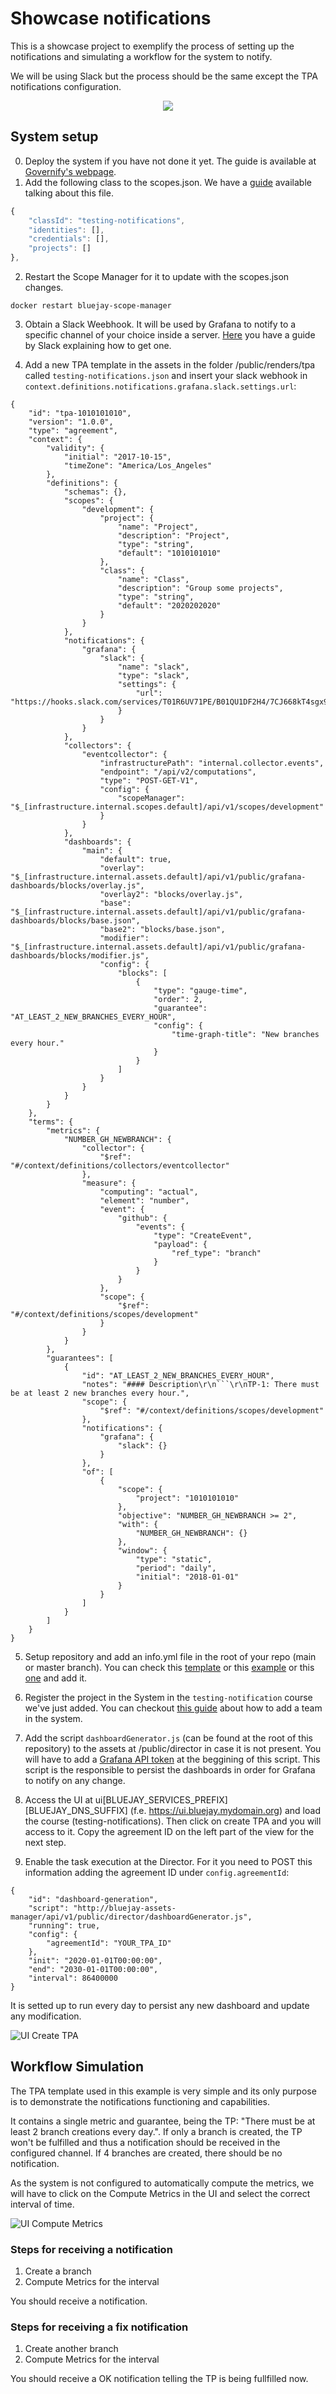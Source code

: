 # Showcase notifications
This is a showcase project to exemplify the process of setting up the notifications and simulating a workflow for the system to notify. 

We will be using Slack but the process should be the same except the TPA notifications configuration.

<center>
    <kbd>
        <img src="https://github.com/governifyauditor/showcase-notifications/blob/main/img/notification_example.PNG?raw=true">
    </kbd>
</center>

## System setup

0. Deploy the system if you have not done it yet. The guide is available at [Governify's webpage](https://www.governify.io/quickstart/auditing-agile-2.0/).
1. Add the following class to the scopes.json. We have a [guide](https://www.governify.io/quickstart/auditing-agile-2.0#scope.json) available talking about this file.
```javascript
{
    "classId": "testing-notifications",
    "identities": [],
    "credentials": [],
    "projects": []
},
```

2. Restart the Scope Manager for it to update with the scopes.json changes.
```
docker restart bluejay-scope-manager
```

3. Obtain a Slack Weebhook. It will be used by Grafana to notify to a specific channel of your choice inside a server. [Here](https://api.slack.com/messaging/webhooks) you have a guide by Slack explaining how to get one.

4. Add a new TPA template in the assets in the folder /public/renders/tpa called `testing-notifications.json` and insert your slack webhook in `context.definitions.notifications.grafana.slack.settings.url`:
```
{
    "id": "tpa-1010101010",
    "version": "1.0.0",
    "type": "agreement",
    "context": {
        "validity": {
            "initial": "2017-10-15",
            "timeZone": "America/Los_Angeles"
        },
        "definitions": {
            "schemas": {},
            "scopes": {
                "development": {
                    "project": {
                        "name": "Project",
                        "description": "Project",
                        "type": "string",
                        "default": "1010101010"
                    },
                    "class": {
                        "name": "Class",
                        "description": "Group some projects",
                        "type": "string",
                        "default": "2020202020"
                    }
                }
            },
            "notifications": {
                "grafana": {
                    "slack": {
                        "name": "slack",
                        "type": "slack",
                        "settings": {
                            "url": "https://hooks.slack.com/services/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"
                        }
                    }
                }
            },
            "collectors": {
                "eventcollector": {
                    "infrastructurePath": "internal.collector.events",
                    "endpoint": "/api/v2/computations",
                    "type": "POST-GET-V1",
                    "config": {
                        "scopeManager": "$_[infrastructure.internal.scopes.default]/api/v1/scopes/development"
                    }
                }
            },
            "dashboards": {
                "main": {
                    "default": true,
                    "overlay": "$_[infrastructure.internal.assets.default]/api/v1/public/grafana-dashboards/blocks/overlay.js",
                    "overlay2": "blocks/overlay.js",
                    "base": "$_[infrastructure.internal.assets.default]/api/v1/public/grafana-dashboards/blocks/base.json",
                    "base2": "blocks/base.json",
                    "modifier": "$_[infrastructure.internal.assets.default]/api/v1/public/grafana-dashboards/blocks/modifier.js",
                    "config": {
                        "blocks": [                            
                            {
                                "type": "gauge-time",
                                "order": 2,
                                "guarantee": "AT_LEAST_2_NEW_BRANCHES_EVERY_HOUR",
                                "config": {
                                    "time-graph-title": "New branches every hour."
                                }
                            }
                        ]
                    }
                }
            }
        }
    },
    "terms": {
        "metrics": {
            "NUMBER_GH_NEWBRANCH": {
                "collector": {
                    "$ref": "#/context/definitions/collectors/eventcollector"
                },
                "measure": {
                    "computing": "actual",
                    "element": "number",
                    "event": {
                        "github": {
                            "events": {
                                "type": "CreateEvent",
                                "payload": {
                                    "ref_type": "branch"
                                }
                            }
                        }
                    },
                    "scope": {
                        "$ref": "#/context/definitions/scopes/development"
                    }
                }
            }
        },
        "guarantees": [
            {
                "id": "AT_LEAST_2_NEW_BRANCHES_EVERY_HOUR",
                "notes": "#### Description\r\n```\r\nTP-1: There must be at least 2 new branches every hour.",
                "scope": {
                    "$ref": "#/context/definitions/scopes/development"
                },
                "notifications": {
                    "grafana": {
                        "slack": {}
                    }
                },
                "of": [
                    {
                        "scope": {
                            "project": "1010101010"
                        },
                        "objective": "NUMBER_GH_NEWBRANCH >= 2",
                        "with": {
                            "NUMBER_GH_NEWBRANCH": {}
                        },
                        "window": {
                            "type": "static",
                            "period": "daily",
                            "initial": "2018-01-01"
                        }
                    }
                ]
            }
        ]
    }
}
```
5. Setup repository and add an info.yml file in the root of your repo (main or master branch). You can check this [template](https://github.com/governify/audited-project-template/blob/main/info.yml) or this [example](https://github.com/governifyauditor/goldenflow-showcase-project/blob/main/info.yml) or this [one](https://github.com/governifyauditor/showcase-notifications/blob/main/info.yml) and add it.

6. Register the project in the System in the `testing-notification` course we've just added. You can checkout [this guide](https://www.governify.io/quickstart/add-teams) about how to add a team in the system.
7. Add the script `dashboardGenerator.js` (can be found at the root of this repository) to the assets at /public/director in case it is not present. You will have to add a [Grafana API token](https://grafana.com/docs/grafana/latest/http_api/auth/#create-api-token) at the beggining of this script. This script is the responsible to persist the dashboards in order for Grafana to notify on any change.

8. Access the UI at ui[BLUEJAY_SERVICES_PREFIX][BLUEJAY_DNS_SUFFIX] (f.e. https://ui.bluejay.mydomain.org) and load the course (testing-notifications). Then click on create TPA and you will access to it. Copy the agreement ID on the left part of the view for the next step.

9. Enable the task execution at the Director. For it you need to POST this information adding the agreement ID under `config.agreementId`:
```
{
    "id": "dashboard-generation",
    "script": "http://bluejay-assets-manager/api/v1/public/director/dashboardGenerator.js",
    "running": true,
    "config": {
        "agreementId": "YOUR_TPA_ID"
    },
    "init": "2020-01-01T00:00:00",
    "end": "2030-01-01T00:00:00",
    "interval": 86400000
}
```
It is setted up to run every day to persist any new dashboard and update any modification.

![UI Create TPA](https://github.com/governifyauditor/showcase-notifications/blob/main/img/ui_main.PNG?raw=true)

## Workflow Simulation
The TPA template used in this example is very simple and its only purpose is to demonstrate the notifications functioning and capabilities.

It contains a single metric and guarantee, being the TP: "There must be at least 2 branch creations every day.". If only a branch is created, the TP won't be fulfilled and thus a notification should be received in the configured channel. If 4 branches are created, there should be no notification.

As the system is not configured to automatically compute the metrics, we will have to click on the Compute Metrics in the UI and select the correct interval of time.

![UI Compute Metrics](https://github.com/governifyauditor/showcase-notifications/blob/main/img/ui_tpa.PNG?raw=true)

### Steps for receiving a notification
1. Create a branch
2. Compute Metrics for the interval

You should receive a notification.

### Steps for receiving a fix notification
1. Create another branch
2. Compute Metrics for the interval

You should receive a OK notification telling the TP is being fullfilled now.

